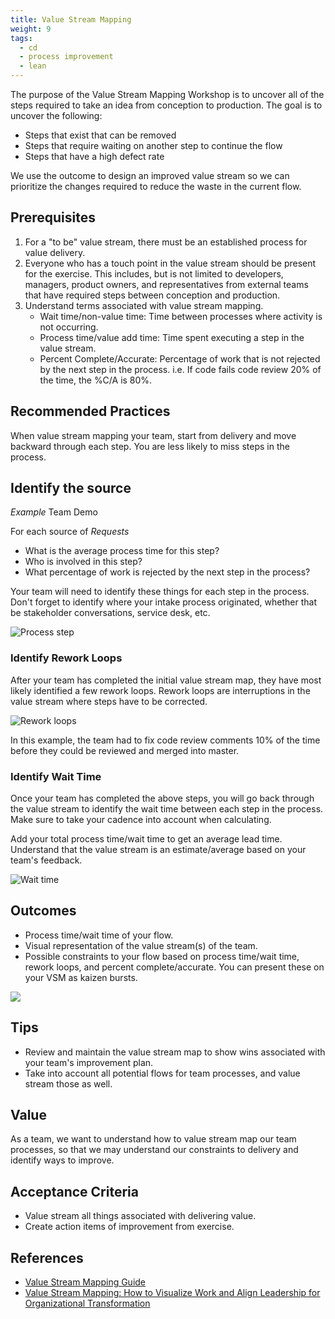```yaml
---
title: Value Stream Mapping
weight: 9
tags:
  - cd
  - process improvement
  - lean
---
```


The purpose of the Value Stream Mapping Workshop is to uncover all of the steps required to take an idea from conception to production. The goal is to uncover the following:

- Steps that exist that can be removed
- Steps that require waiting on another step to continue the flow
- Steps that have a high defect rate

We use the outcome to design an improved value stream so we can prioritize the changes required to reduce the waste in the current flow.

## Prerequisites

1. For a "to be" value stream, there must be an established process for value delivery.
2. Everyone who has a touch point in the value stream should be present for the exercise. This includes, but is not
   limited to developers, managers, product owners, and representatives from external teams that have required steps
   between conception and production.
3. Understand terms associated with value stream mapping.
   - Wait time/non-value time: Time between processes where activity is not occurring.
   - Process time/value add time: Time spent executing a step in the value stream.
   - Percent Complete/Accurate: Percentage of work that is not rejected by the next step in the process. i.e. If code fails
     code review 20% of the time, the %C/A is 80%.

## Recommended Practices

When value stream mapping your team, start from delivery and move backward through each step. You are less likely to miss steps in the process.

## Identify the source

_Example_ Team Demo

For each source of _Requests_

- What is the average process time for this step?
- Who is involved in this step?
- What percentage of work is rejected by the next step in the process?

Your team will need to identify these things for each step in the process. Don't forget to identify where your intake process originated, whether that be stakeholder conversations, service desk, etc.

![Process step](/images/process-step.png "process-step.png")

### Identify Rework Loops

After your team has completed the initial value stream map, they have most likely identified a few rework loops. Rework
loops are interruptions in the value stream where steps have to be corrected.

![Rework loops](/images/rework-loop.png "rework-loop.png")

In this example, the team had to fix code review comments 10% of the time before they could be reviewed and merged into master.

### Identify Wait Time

Once your team has completed the above steps, you will go back through the value stream to identify the wait time
between each step in the process. Make sure to take your cadence into account when calculating.

Add your total process time/wait time to get an average lead time. Understand that the value stream is an
estimate/average based on your team's feedback.

![Wait time](/images/wait-time.png "wait-time.png")

## Outcomes

- Process time/wait time of your flow.
- Visual representation of the value stream(s) of the team.
- Possible constraints to your flow based on process time/wait time, rework loops, and percent complete/accurate. You
  can present these on your VSM as kaizen bursts.

[![](/images/value-stream-map.png)](/images/value-stream-map.png)

## Tips

- Review and maintain the value stream map to show wins associated with your team's improvement plan.
- Take into account all potential flows for team processes, and value stream those as well.

## Value

As a team, we want to understand how to value stream map our team processes, so that we may understand our constraints
to delivery and identify ways to improve.

## Acceptance Criteria

- Value stream all things associated with delivering value.
- Create action items of improvement from exercise.

## References

- [Value Stream Mapping Guide](https://creately.com/blog/diagrams/value-stream-mapping-guide/)
- [Value Stream Mapping: How to Visualize Work and Align Leadership for Organizational Transformation](https://learning.oreilly.com/library/view/value-stream-mapping/9780071828918/)

